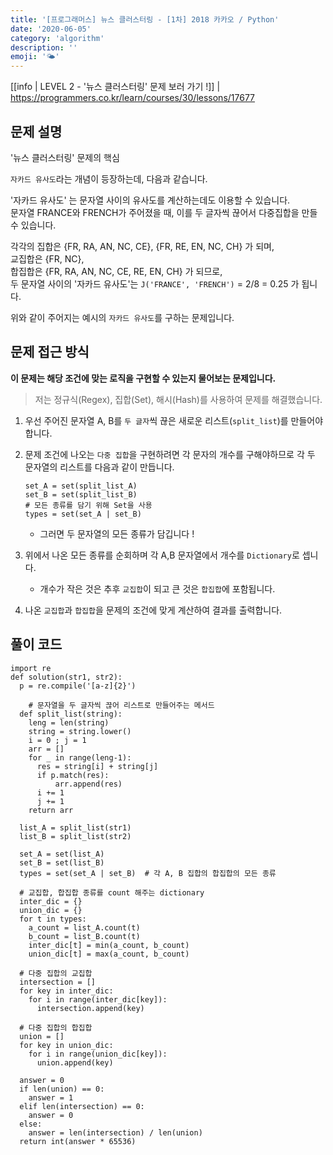 ```yaml
---
title: '[프로그래머스] 뉴스 클러스터링 - [1차] 2018 카카오 / Python'
date: '2020-06-05'
category: 'algorithm'
description: ''
emoji: '🌤'
---
```


[[info | LEVEL 2 - '뉴스 클러스터링' 문제 보러 가기 !]]
| https://programmers.co.kr/learn/courses/30/lessons/17677

## 문제 설명

'뉴스 클러스터링' 문제의 핵심

`자카드 유사도`라는 개념이 등장하는데, 다음과 같습니다.

'자카드 유사도' 는 문자열 사이의 유사도를 계산하는데도 이용할 수 있습니다.  
문자열 FRANCE와 FRENCH가 주어졌을 때, 이를 두 글자씩 끊어서 다중집합을 만들 수 있습니다.

각각의 집합은 {FR, RA, AN, NC, CE}, {FR, RE, EN, NC, CH} 가 되며,  
교집합은 {FR, NC},  
합집합은 {FR, RA, AN, NC, CE, RE, EN, CH} 가 되므로,  
두 문자열 사이의 '자카드 유사도'는 `J('FRANCE', 'FRENCH')` = 2/8 = 0.25 가 됩니다.

위와 같이 주어지는 예시의 `자카드 유사도`를 구하는 문제입니다.

## 문제 접근 방식

**이 문제는 해당 조건에 맞는 로직을 구현할 수 있는지 물어보는 문제입니다.**

> 저는 정규식(Regex), 집합(Set), 해시(Hash)를 사용하여 문제를 해결했습니다.

1.  우선 주어진 문자열 A, B를 `두 글자`씩 끊은 새로운 리스트(`split_list`)를 만들어야합니다.

2.  문제 조건에 나오는 `다중 집합`을 구현하려면 각 문자의 개수를 구해야하므로 각 두 문자열의 리스트를 다음과 같이 만듭니다.

    ```python:title=Python
    set_A = set(split_list_A)
    set_B = set(split_list_B)
    # 모든 종류를 담기 위해 Set을 사용
    types = set(set_A | set_B)
    ```

    - 그러면 두 문자열의 모든 종류가 담깁니다 !

3.  위에서 나온 모든 종류를 순회하며 각 A,B 문자열에서 개수를 `Dictionary`로 셉니다.

    - 개수가 작은 것은 추후 `교집합`이 되고 큰 것은 `합집합`에 포함됩니다.

4.  나온 `교집합`과 `합집합`을 문제의 조건에 맞게 계산하여 결과를 출력합니다.

## 풀이 코드

```python:title=Python
import re
def solution(str1, str2):
  p = re.compile('[a-z]{2}')

    # 문자열을 두 글자씩 끊어 리스트로 만들어주는 메서드
  def split_list(string):
    leng = len(string)
    string = string.lower()
    i = 0 ; j = 1
    arr = []
    for _ in range(leng-1):
      res = string[i] + string[j]
      if p.match(res):
          arr.append(res)
      i += 1
      j += 1
    return arr

  list_A = split_list(str1)
  list_B = split_list(str2)

  set_A = set(list_A)
  set_B = set(list_B)
  types = set(set_A | set_B)  # 각 A, B 집합의 합집합의 모든 종류

  # 교집합, 합집합 종류를 count 해주는 dictionary
  inter_dic = {}
  union_dic = {}
  for t in types:
    a_count = list_A.count(t)
    b_count = list_B.count(t)
    inter_dic[t] = min(a_count, b_count)
    union_dic[t] = max(a_count, b_count)

  # 다중 집합의 교집합
  intersection = []
  for key in inter_dic:
    for i in range(inter_dic[key]):
      intersection.append(key)

  # 다중 집합의 합집합
  union = []
  for key in union_dic:
    for i in range(union_dic[key]):
      union.append(key)

  answer = 0
  if len(union) == 0:
    answer = 1
  elif len(intersection) == 0:
    answer = 0
  else:
    answer = len(intersection) / len(union)
  return int(answer * 65536)
```
